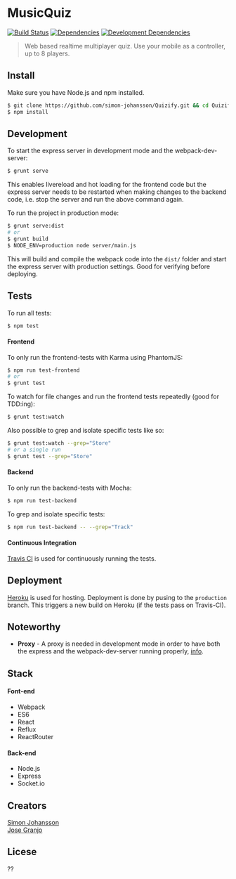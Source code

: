 # MusicQuiz

[![Build Status][travis-image]][travis-url]
[![Dependencies][david-deps-image]][david-deps-url]
[![Development Dependencies][david-devdeps-image]][david-devdeps-url]

> Web based realtime multiplayer quiz. Use your mobile as a controller, up to 8 players.

## Install
Make sure you have Node.js and npm installed.

```bash
$ git clone https://github.com/simon-johansson/Quizify.git && cd Quizify
$ npm install
```

## Development
To start the express server in development mode and the webpack-dev-server:
```bash
$ grunt serve
```
This enables livereload and hot loading for the frontend code but the express server needs to be restarted when making changes to the backend code, i.e. stop the server and run the above command again.

To run the project in production mode:
```bash
$ grunt serve:dist
# or
$ grunt build
$ NODE_ENV=production node server/main.js
```
This will build and compile the webpack code into the `dist/` folder and start the express server with production settings. Good for verifying before deploying.

## Tests
To run all tests:
```bash
$ npm test
```

#### Frontend
To only run the frontend-tests with Karma using PhantomJS:
```bash
$ npm run test-frontend
# or
$ grunt test
```

To watch for file changes and run the frontend tests repeatedly (good for TDD:ing):
```bash
$ grunt test:watch
```

Also possible to grep and isolate specific tests like so:
```bash
$ grunt test:watch --grep="Store"
# or a single run
$ grunt test --grep="Store"
```

#### Backend
To only run the backend-tests with Mocha:
```bash
$ npm run test-backend
```

To grep and isolate specific tests:
```bash
$ npm run test-backend -- --grep="Track"
```

#### Continuous Integration
[Travis CI](https://travis-ci.org/simon-johansson/Quizify) is used for continuously running the tests.

## Deployment
[Heroku](https://www.heroku.com/) is used for hosting. Deployment is done by pusing to the `production` branch. This triggers a new build on Heroku (if the tests pass on Travis-CI).

## Noteworthy
* **Proxy** - A proxy is needed in development mode in order to have both the express and the webpack-dev-server running properly, [info](http://www.christianalfoni.com/articles/2015_04_19_The-ultimate-webpack-setup).

## Stack
#### Font-end
* Webpack
* ES6
* React
* Reflux
* ReactRouter

#### Back-end
* Node.js
* Express
* Socket.io

## Creators
[Simon Johansson](https://github.com/simon-johansson) <br>
[Jose Granjo](https://github.com/josegranjo)

## Licese
??

[travis-image]: https://travis-ci.org/simon-johansson/Quizify.svg?branch=master
[travis-url]: https://travis-ci.org/simon-johansson/Quizify
[david-deps-image]: https://img.shields.io/david/simon-johansson/Quizify.svg
[david-deps-url]: https://david-dm.org/simon-johansson/Quizify
[david-devdeps-image]: https://img.shields.io/david/dev/simon-johansson/Quizify.svg
[david-devdeps-url]: https://david-dm.org/simon-johansson/Quizify#info=devDependencies&view=table
